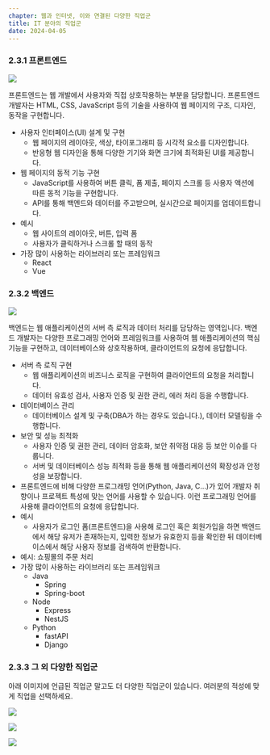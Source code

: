 ```yaml
---
chapter: 웹과 인터넷, 이와 연결된 다양한 직업군
title: IT 분야의 직업군
date: 2024-04-05
---
```


### 2.3.1 프론트엔드

![](/images/basecamp-network/chapter02-1-5.png)

프론트엔드는 웹 개발에서 사용자와 직접 상호작용하는 부분을 담당합니다. 프론트엔드 개발자는 HTML, CSS, JavaScript 등의 기술을 사용하여 웹 페이지의 구조, 디자인, 동작을 구현합니다.

- 사용자 인터페이스(UI) 설계 및 구현
  - 웹 페이지의 레이아웃, 색상, 타이포그래피 등 시각적 요소를 디자인합니다.
  - 반응형 웹 디자인을 통해 다양한 기기와 화면 크기에 최적화된 UI를 제공합니다.
- 웹 페이지의 동적 기능 구현
  - JavaScript를 사용하여 버튼 클릭, 폼 제출, 페이지 스크롤 등 사용자 액션에 따른 동적 기능을 구현합니다.
  - API를 통해 백엔드와 데이터를 주고받으며, 실시간으로 페이지를 업데이트합니다.
- 예시
  - 웹 사이트의 레이아웃, 버튼, 입력 폼
  - 사용자가 클릭하거나 스크롤 할 때의 동작
- 가장 많이 사용하는 라이브러리 또는 프레임워크
  - React
  - Vue

### 2.3.2 백엔드

![](/images/basecamp-network/chapter02-1-6.png)

백엔드는 웹 애플리케이션의 서버 측 로직과 데이터 처리를 담당하는 영역입니다. 백엔드 개발자는 다양한 프로그래밍 언어와 프레임워크를 사용하여 웹 애플리케이션의 핵심 기능을 구현하고, 데이터베이스와 상호작용하며, 클라이언트의 요청에 응답합니다.

- 서버 측 로직 구현
  - 웹 애플리케이션의 비즈니스 로직을 구현하여 클라이언트의 요청을 처리합니다.
  - 데이터 유효성 검사, 사용자 인증 및 권한 관리, 에러 처리 등을 수행합니다.
- 데이터베이스 관리
  - 데이터베이스 설계 및 구축(DBA가 하는 경우도 있습니다.), 데이터 모델링을 수행합니다.
- 보안 및 성능 최적화
  - 사용자 인증 및 권한 관리, 데이터 암호화, 보안 취약점 대응 등 보안 이슈를 다룹니다.
  - 서버 및 데이터베이스 성능 최적화 등을 통해 웹 애플리케이션의 확장성과 안정성을 보장합니다.
- 프론트엔드에 비해 다양한 프로그래밍 언어(Python, Java, C…)가 있어 개발자 취향이나 프로젝트 특성에 맞는 언어를 사용할 수 있습니다. 이런 프로그래밍 언어를 사용해 클라이언트의 요청에 응답합니다.
- 예시
  - 사용자가 로그인 폼(프론트엔드)을 사용해 로그인 혹은 회원가입을 하면 백엔드에서 해당 유저가 존재하는지, 입력한 정보가 유효한지 등을 확인한 뒤 데이터베이스에서 해당 사용자 정보를 검색하여 반환합니다.
- 예시: 쇼핑몰의 주문 처리
- 가장 많이 사용하는 라이브러리 또는 프레임워크
  - Java
    - Spring
    - Spring-boot
  - Node
    - Express
    - NestJS
  - Python
    - fastAPI
    - Django

### 2.3.3 그 외 다양한 직업군

아래 이미지에 언급된 직업군 말고도 더 다양한 직업군이 있습니다. 여러분의 적성에 맞게 직업을 선택하세요.

![](/images/basecamp-network/chapter02-1-7.png)

![](/images/basecamp-network/chapter02-1-8.png)

![](/images/basecamp-network/chapter02-1-9.png)
